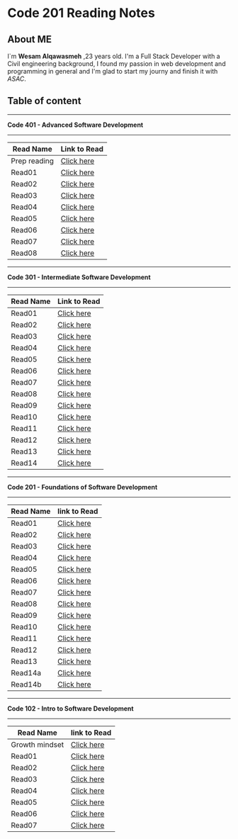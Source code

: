 # Code 201 Reading Notes

## About ME

I`m **Wesam Alqawasmeh** ,23 years old. I'm a Full Stack Developer with a Civil engineering background,
I found my passion in web development and programming in general and I'm glad to start my journy and finish it with *ASAC*.

## Table of content 

---

**Code 401 - Advanced Software Development**

---

Read Name | Link to Read
---------- | --------------
Prep reading | [Click here](https://wesam-alqawasmeh.github.io/reading-notes/401/prep-reading)
Read01 | [Click here](https://wesam-alqawasmeh.github.io/reading-notes/401/class01)
Read02 | [Click here](https://wesam-alqawasmeh.github.io/reading-notes/401/class02)
Read03 | [Click here](https://wesam-alqawasmeh.github.io/reading-notes/401/class03)
Read04 | [Click here](https://wesam-alqawasmeh.github.io/reading-notes/401/class04)
Read05 | [Click here](https://wesam-alqawasmeh.github.io/reading-notes/401/class05)
Read06 | [Click here](https://wesam-alqawasmeh.github.io/reading-notes/401/class06)
Read07 | [Click here](https://wesam-alqawasmeh.github.io/reading-notes/401/class07)
Read08 | [Click here](https://wesam-alqawasmeh.github.io/reading-notes/401/class08)

---

**Code 301 - Intermediate Software Development**

---

Read Name | Link to Read
---------- | --------------
Read01 | [Click here](https://wesam-alqawasmeh.github.io/reading-notes/301/301-class-01)
Read02 | [Click here](https://wesam-alqawasmeh.github.io/reading-notes/301/301-class-02)
Read03 | [Click here](https://wesam-alqawasmeh.github.io/reading-notes/301/301-class-03)
Read04 | [Click here](https://wesam-alqawasmeh.github.io/reading-notes/301/301-class-04)
Read05 | [Click here](https://wesam-alqawasmeh.github.io/reading-notes/301/301-class-05)
Read06 | [Click here](https://wesam-alqawasmeh.github.io/reading-notes/301/301-class-06)
Read07 | [Click here](https://wesam-alqawasmeh.github.io/reading-notes/301/301-class-07)
Read08 | [Click here](https://wesam-alqawasmeh.github.io/reading-notes/301/301-class-08)
Read09 | [Click here](https://wesam-alqawasmeh.github.io/reading-notes/301/301-class-09)
Read10 | [Click here](https://wesam-alqawasmeh.github.io/reading-notes/301/301-class-10)
Read11 | [Click here](https://wesam-alqawasmeh.github.io/reading-notes/301/301-class-11)
Read12 | [Click here](https://wesam-alqawasmeh.github.io/reading-notes/301/301-class-12)
Read13 | [Click here](https://wesam-alqawasmeh.github.io/reading-notes/301/301-class-13)
Read14 | [Click here](https://wesam-alqawasmeh.github.io/reading-notes/301/301-class-14)

---

**Code 201 - Foundations of Software Development**

---

Read Name  | link to Read
------------ | -------------
Read01 | [Click here](https://wesam-alqawasmeh.github.io/reading-notes/201/class-01)
Read02 | [Click here](https://wesam-alqawasmeh.github.io/reading-notes/201/class-02)
Read03 | [Click here](https://wesam-alqawasmeh.github.io/reading-notes/201/class-03)
Read04 | [Click here](https://wesam-alqawasmeh.github.io/reading-notes/201/class-04)
Read05 | [Click here](https://wesam-alqawasmeh.github.io/reading-notes/201/class-05)
Read06 | [Click here](https://wesam-alqawasmeh.github.io/reading-notes/201/class-06)
Read07 | [Click here](https://wesam-alqawasmeh.github.io/reading-notes/201/class-07)
Read08 | [Click here](https://wesam-alqawasmeh.github.io/reading-notes/201/class-08)
Read09 | [Click here](https://wesam-alqawasmeh.github.io/reading-notes/201/class-09)
Read10 | [Click here](https://wesam-alqawasmeh.github.io/reading-notes/201/class-10)
Read11 | [Click here](https://wesam-alqawasmeh.github.io/reading-notes/201/class-11)
Read12 | [Click here](https://wesam-alqawasmeh.github.io/reading-notes/201/class-12)
Read13 | [Click here](https://wesam-alqawasmeh.github.io/reading-notes/201/class-13)
Read14a | [Click here](https://wesam-alqawasmeh.github.io/reading-notes/201/class-14a)
Read14b | [Click here](https://wesam-alqawasmeh.github.io/reading-notes/201/class-14b)

---

**Code 102 - Intro to Software Development**

---

Read Name  | link to Read
------------ | -------------
Growth mindset | [Click here](https://wesam-alqawasmeh.github.io/reading-notes/Growth-mindset)
Read01 | [Click here](https://wesam-alqawasmeh.github.io/reading-notes/Read01)
Read02 | [Click here](https://wesam-alqawasmeh.github.io/reading-notes/Read02)
Read03 | [Click here](https://wesam-alqawasmeh.github.io/reading-notes/read03)|
Read04 | [Click here](https://wesam-alqawasmeh.github.io/reading-notes/read04)|
Read05 | [Click here](https://wesam-alqawasmeh.github.io/reading-notes/read05) |
Read06 | [Click here](https://wesam-alqawasmeh.github.io/reading-notes/read06) 
Read07 | [Click here](https://wesam-alqawasmeh.github.io/reading-notes/read07)








